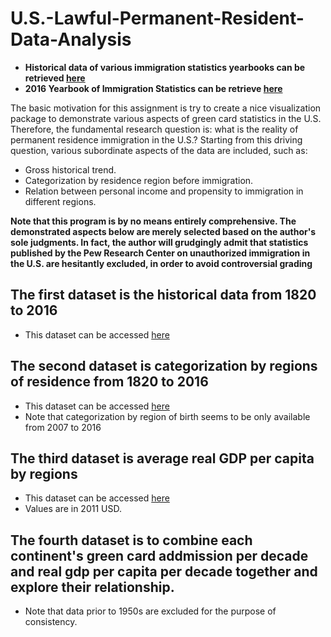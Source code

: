 # U.S.-Lawful-Permanent-Resident-Data-Analysis

* **Historical data of various immigration statistics yearbooks can be retrieved [here](https://www.dhs.gov/immigration-statistics/yearbook)**
* **2016 Yearbook of Immigration Statistics can be retrieve [here](https://www.dhs.gov/immigration-statistics/yearbook/2016#*)**

The basic motivation for this assignment is try to create a nice visualization package to demonstrate various aspects of green card statistics in the U.S. Therefore, the fundamental research question is: what is the reality of permanent residence immigration in the U.S.? Starting from this driving question, various subordinate aspects of the data are included, such as:
* Gross historical trend.
* Categorization by residence region before immigration.
* Relation between personal income and propensity to immigration in different regions.

**Note that this program is by no means entirely comprehensive. The demonstrated aspects below are merely selected based on the author's sole judgments. In fact, the author will grudgingly admit that statistics published by the Pew Research Center on unauthorized immigration in the U.S. are hesitantly excluded, in order to avoid controversial grading**

## The first dataset is the historical data from 1820 to 2016
* This dataset can be accessed [here](https://www.dhs.gov/immigration-statistics/yearbook/2016/table1)

## The second dataset is categorization by regions of residence from 1820 to 2016
* This dataset can be accessed [here](https://www.dhs.gov/immigration-statistics/yearbook/2016/table2)
* Note that categorization by region of birth seems to be only available from 2007 to 2016

## The third dataset is average real GDP per capita by regions
* This dataset can be accessed [here](https://www.rug.nl/ggdc/historicaldevelopment/maddison/releases/maddison-project-database-2018)
* Values are in 2011 USD.

## The fourth dataset is to combine each continent's green card addmission per decade and real gdp per capita per decade together and explore their relationship.
* Note that data prior to 1950s are excluded for the purpose of consistency.
